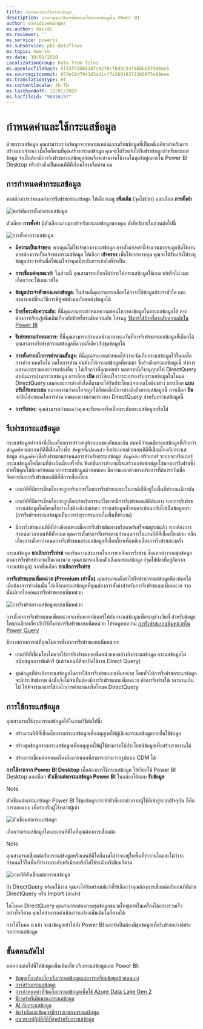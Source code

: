 ```yaml
---
title: กำหนดค่าและใช้กระแสข้อมูล
description: ภาพรวมของวิธีการตั้งค่าและใช้กระแสข้อมูลใน Power BI
author: davidiseminger
ms.author: davidi
ms.reviewer: ''
ms.service: powerbi
ms.subservice: pbi-dataflows
ms.topic: how-to
ms.date: 10/01/2020
LocalizationGroup: Data from files
ms.openlocfilehash: 5f33f43565187c0276cf6d9c3479bbbb57480ae5
ms.sourcegitcommit: 653e18d7041d3dd1cf7a38010372366975a98eae
ms.translationtype: HT
ms.contentlocale: th-TH
ms.lasthandoff: 12/01/2020
ms.locfileid: "96416197"
---
```

# <a name="configure-and-consume-a-dataflow"></a>กำหนดค่าและใช้กระแสข้อมูล

ด้วยกระแสข้อมูล คุณสามารถรวมข้อมูลจากหลายแหล่งและเตรียมข้อมูลที่เป็นหนึ่งเดียวสำหรับการสร้างแบบจำลอง เมื่อใดก็ตามที่คุณสร้างกระแสข้อมูล คุณจะได้รับแจ้งให้รีเฟรชข้อมูลสำหรับกระแสข้อมูล จำเป็นต้องมีการรีเฟรชกระแสข้อมูลก่อนจึงจะสามารถใช้งานในชุดข้อมูลภายใน Power BI Desktop หรืออ้างอิงเป็นเอนทิตีที่เชื่อมโยงหรือคำนวณ

## <a name="configuring-a-dataflow"></a>การกำหนดค่ากระแสข้อมูล

หากต้องการกำหนดค่าการรีเฟรชกระแสข้อมูล ให้เลือกเมนู **เพิ่มเติม** (จุดไข่ปลา) และเลือก **การตั้งค่า**

![พอร์ทัลการตั้งค่ากระแสข้อมูล](media/dataflows-configure-consume/dataflow-settings.png)

ตัวเลือก **การตั้งค่า** มีตัวเลือกมากมายสำหรับกระแสข้อมูลของคุณ ดังที่อธิบายในส่วนต่อไปนี้

![การตั้งค่ากระแสข้อมูล](media/dataflows-configure-consume/dataflow-settings-detailed.png)

* **มีความเป็นเจ้าของ:** หากคุณไม่ใช่เจ้าของกระแสข้อมูล การตั้งค่าเหล่านี้จำนวนมากจะถูกปิดใช้งาน หากต้องการเป็นเจ้าของกระแสข้อมูล ให้เลือก **เข้าครอง** เพื่อใช้การควบคุม คุณจะได้รับแจ้งให้ระบุข้อมูลประจำตัวเพื่อให้แน่ใจว่าคุณมีระดับการเข้าถึงที่จำเป็น

* **การเชื่อมต่อเกตเวย์:** ในส่วนนี้ คุณสามารถเลือกได้ว่าจะให้กระแสข้อมูลใช้เกตเวย์หรือไม่ และเลือกว่าจะใช้เกตเวย์ใด 

* **ข้อมูลประจำตัวของแหล่งข้อมูล:** ในส่วนนี้คุณสามารถเลือกได้ว่าจะใช้ข้อมูลประจำตัวใด และสามารถเปลี่ยนวิธีการพิสูจน์ตัวตนกับแหล่งข้อมูลได้

* **ป้ายชื่อระดับความลับ:** ที่นี่คุณสามารถกำหนดความอ่อนไหวของข้อมูลในกระแสข้อมูลได้ หากต้องการเรียนรู้เพิ่มเติมเกี่ยวกับป้ายชื่อระดับความลับ โปรดดู [วิธีการใช้ป้ายชื่อระดับความลับใน Power BI](../../admin/service-security-apply-data-sensitivity-labels.md)

* **รีเฟรชตามกำหนดการ:** ที่นี่คุณสามารถกำหนดช่วงเวลาของวันที่การรีเฟรชกระแสข้อมูลที่เลือกได้ คุณสามารถรีเฟรชกระแสข้อมูลที่ความถี่เดียวกับชุดข้อมูลได้

* **การตั้งค่ากลไกการคำนวณขั้นสูง:** ที่นี่คุณสามารถกำหนดได้ว่าจะจัดเก็บกระแสข้อมูลไว้ในกลไกการคำนวณหรือไม่ กลไกการคำนวณช่วยให้กระแสข้อมูลที่ตามมา ซึ่งอ้างอิงกระแสข้อมูลนี้ ทำการผสานและรวมและการแปลงอื่น ๆ ได้เร็วกว่าที่คุณเคยทำ นอกจากนี้ยังอนุญาตให้ DirectQuery ดำเนินการผ่านกระแสข้อมูล การเลือก **เปิด** ทำให้แน่ใจว่าระบบรองรับกระแสข้อมูลในโหมด DirectQuery เสมอและการอ้างอิงใดก็ตามจะได้รับประโยชน์จากกลไกดังกล่าว การเลือก **แบบปรับให้เหมาะสม** หมายความว่ากลไกจะถูกใช้ก็ต่อเมื่อมีการอ้างอิงถึงกระแสข้อมูลนี้ การเลือก **ปิด** จะปิดใช้งานกลไกการคำนวณและความสามารถของ DirectQuery สำหรับกระแสข้อมูลนี้

* **การรับรอง:** คุณสามารถกำหนดว่าคุณจะรับรองหรือเลื่อนระดับกระแสข้อมูลหรือไม่ 

## <a name="refreshing-a-dataflow"></a>รีเฟรชกระแสข้อมูล
กระแสข้อมูลทำหน้าที่เป็นบล็อกการสร้างอยู่ด้านบนของกันและกัน สมมติว่าคุณมีกระแสข้อมูลที่เรียกว่า *ข้อมูลดิบ* และเอนทิตีที่เชื่อมโยงชื่อ *ข้อมูลที่แปลงแล้ว* ซึ่งประกอบด้วยเอนทิตีที่เชื่อมโยงกับกระแสข้อมูล *ข้อมูลดิบ* เมื่อรีเฟรชตามกำหนดการสำหรับกระแสข้อมูล *ข้อมูลดิบ* ทริกเกอร์ ระบบจะทริกเกอร์กระแสข้อมูลใดก็ตามที่อ้างถึงเมื่อเสร็จสิ้น ฟังก์ชันการทำงานนี้จะสร้างเอฟเฟกต์ลูกโซ่ของการรีเฟรชซึ่งช่วยให้คุณไม่ต้องกำหนดเวลากระแสข้อมูลด้วยตนเอง มีความแตกต่างบางประการที่ต้องระวังเมื่อจัดการกับการรีเฟรชเอนทิตีที่มีการเชื่อมโยง:

* เอนทิตีที่มีการเชื่อมโยงจะถูกทริกเกอร์โดยการรีเฟรชเฉพาะในกรณีที่มีอยู่ในพื้นที่ทำงานเดียวกัน

* เอนทิตีที่มีการเชื่อมโยงจะถูกล็อกสำหรับการแก้ไขหากมีการรีเฟรชเอนทิตีต้นทาง หากการรีเฟรชกระแสข้อมูลใดก็ตามในห่วงโซ่อ้างอิงล้มเหลว กระแสข้อมูลทั้งหมดจะย้อนกลับไปเป็นข้อมูลเก่า (การรีเฟรชกระแสข้อมูลเป็นการทำธุรกรรมภายในพื้นที่ทำงาน)

* มีการรีเฟรชเอนทิตีที่อ้างอิงเฉพาะเมื่อการรีเฟรชต้นทางทริกเกอร์เสร็จสมบูรณ์แล้ว หากต้องการกำหนดเวลาเอนทิตีทั้งหมด คุณควรตั้งค่าการรีเฟรชตามกำหนดการในเอนทิตีที่เชื่อมโยงด้วย หลีกเลี่ยงการตั้งค่ากำหนดการรีเฟรชบนกระแสข้อมูลที่เชื่อมโยงเพื่อหลีกเลี่ยงการรีเฟรชสองครั้ง

กระแสข้อมูล **ยกเลิกการรีเฟรช** รองรับความสามารถในการยกเลิกการรีเฟรช ซึ่งแตกต่างจากชุดข้อมูล หากการรีเฟรชทำงานเป็นเวลานาน คุณสามารถเลือกตัวเลือกกระแสข้อมูล (จุดไข่ปลาที่อยู่ถัดจากกระแสข้อมูล) จากนั้นเลือก **ยกเลิกการรีเฟรช**

**การรีเฟรชแบบเพิ่มหน่วย (Premium เท่านั้น)** คุณสามารถตั้งค่าให้รีเฟรชกระแสข้อมูลทีละน้อยได้ เมื่อต้องการทำเช่นนั้น ให้เลือกกระแสข้อมูลที่คุณต้องการตั้งค่าสำหรับการรีเฟรชแบบเพิ่มหน่วย จากนั้นเลือกไอคอนการรีเฟรชแบบเพิ่มหน่วย

![การรีเฟรชกระแสข้อมูลแบบเพิ่มหน่วย](media/dataflows-configure-consume/dataflow-created-entity.png)

การตั้งค่าการรีเฟรชแบบเพิ่มหน่วยจะเพิ่มพารามิเตอร์ให้กับกระแสข้อมูลเพื่อระบุช่วงวันที่ สำหรับข้อมูลโดยละเอียดเกี่ยวกับวิธีตั้งค่าการรีเฟรชแบบเพิ่มหน่วย โปรดดูบทความ [การรีเฟรชแบบเพิ่มหน่วยใน Power Query](/power-query/dataflows/incremental-refresh)

มีบางสถานการณ์ที่คุณไม่ควรตั้งค่าการรีเฟรชแบบเพิ่มหน่วย:

* เอนทิตีที่เชื่อมโยงไม่ควรใช้การรีเฟรชแบบเพิ่มหน่วยหากอ้างอิงกระแสข้อมูล กระแสข้อมูลไม่สนับสนุนการพับคิวรี (แม้ว่าเอนทิตีจะเปิดใช้งาน Direct Query) 

* ชุดข้อมูลที่อ้างอิงกระแสข้อมูลไม่ควรใช้การรีเฟรชแบบเพิ่มหน่วย โดยทั่วไปการรีเฟรชกระแสข้อมูลจะมีประสิทธิภาพ ดังนั้นจึงไม่จำเป็นต้องมีการรีเฟรชแบบเพิ่มหน่วย ถ้าการรีเฟรชใช้เวลานานเกินไป ให้พิจารณาการใช้กลไกการคำนวณหรือโหมด DirectQuery

## <a name="consuming-a-dataflow"></a>การใช้กระแสข้อมูล

คุณสามารถใช้งานกระแสข้อมูลได้ในสามวิธีต่อไปนี้:

* สร้างเอนทิตีที่เชื่อมโยงจากกระแสข้อมูลเพื่ออนุญาตให้ผู้เขียนกระแสข้อมูลรายอื่นใช้ข้อมูล

* สร้างชุดข้อมูลจากกระแสข้อมูลเพื่ออนุญาตให้ผู้ใช้สามารถใช้ประโยชน์ข้อมูลเพื่อสร้างรายงานได้

* สร้างการเชื่อมต่อจากเครื่องมือภายนอกที่สามารถอ่านจากรูปแบบ CDM ได้

**การใช้งานจาก Power BI Desktop** เมื่อต้องการใช้กระแสข้อมูล ให้เรียกใช้ Power BI Desktop และเลือก **ตัวเชื่อมต่อกระแสข้อมูล Power BI** ในกล่องโต้ตอบ **รับข้อมูล**

> [!NOTE]
> ตัวเชื่อมต่อกระแสข้อมูล Power BI ใช้ชุดข้อมูลประจำตัวที่แตกต่างจากผู้ใช้ที่เข้าสู่ระบบปัจจุบัน นี่คือการออกแบบ เพื่อรองรับผู้ใช้หลายผู้เช่า

![ตัวเชื่อมต่อกระแสข้อมูล](media/dataflows-configure-consume/dataflow-connector.png)

เลือกว่ากระแสข้อมูลใดและเอนทิตีใดที่คุณต้องการเชื่อมต่อ 

> [!NOTE]
> คุณสามารถเชื่อมต่อกับกระแสข้อมูลหรือเอนทิตีใดก็ตามไม่ว่าจะอยู่ในพื้นที่ทำงานใดและไม่ว่าจะกำหนดไว้ในพื้นที่ทำงานระดับพรีเมียมหรือไม่ใช่ระดับพรีเมียมก็ตาม

![เอนทิตีตัวเชื่อมต่อกระแสข้อมูล](media/dataflows-configure-consume/dataflow-entities-picker.png)

ถ้า DirectQuery พร้อมใช้งาน คุณจะได้รับพร้อมท์แจ้งให้เลือกว่าคุณต้องการเชื่อมต่อกับเอนทิตีผ่าน DirectQuery หรือ Import (นำเข้า) 

ในโหมด DirectQuery คุณสามารถสอบถามชุดข้อมูลขนาดใหญ่ภายในเครื่องได้อย่างรวดเร็ว อย่างไรก็ตาม คุณไม่สามารถดำเนินการแปลงเพิ่มเติมใดก็ตามได้ 

การใช้โหมด นำเข้า จะนำข้อมูลเข้าไปยัง Power BI และจำเป็นต้องมีชุดข้อมูลเพื่อรีเฟรชอย่างอิสระจากกระแสข้อมูล

## <a name="next-steps"></a>ขั้นตอนถัดไป
บทความต่อไปนี้ให้ข้อมูลเพิ่มเติมเกี่ยวกับกระแสข้อมูลและ Power BI:

* [ข้อมูลเบื้องต้นเกี่ยวกับกระแสข้อมูลและการเตรียมข้อมูลด้วยตนเอง](dataflows-introduction-self-service.md)
* [การสร้างกระแสข้อมูล](dataflows-create.md)
* [การกำหนดค่าที่จัดเก็บกระแสข้อมูลเพื่อใช้ Azure Data Lake Gen 2](dataflows-azure-data-lake-storage-integration.md)
* [ฟีเจอร์พรีเมียมของกระแสข้อมูล](dataflows-premium-features.md)
* [AI กับกระแสข้อมูล](dataflows-machine-learning-integration.md)
* [ข้อจำกัดและข้อควรพิจารณาของกระแสข้อมูล](dataflows-features-limitations.md)
* [แนวทางปฏิบัติที่ดีที่สุดสำหรับกระแสข้อมูล](dataflows-best-practices.md)